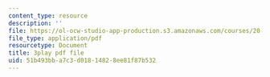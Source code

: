 ```yaml
---
content_type: resource
description: ''
file: https://ol-ocw-studio-app-production.s3.amazonaws.com/courses/20-219-becoming-the-next-bill-nye-writing-and-hosting-the-educational-show-january-iap-2015/51b493bba7c3d01814828ee81f87b532_eIeQgvadWpw.pdf
file_type: application/pdf
resourcetype: Document
title: 3play pdf file
uid: 51b493bb-a7c3-d018-1482-8ee81f87b532
---
```

